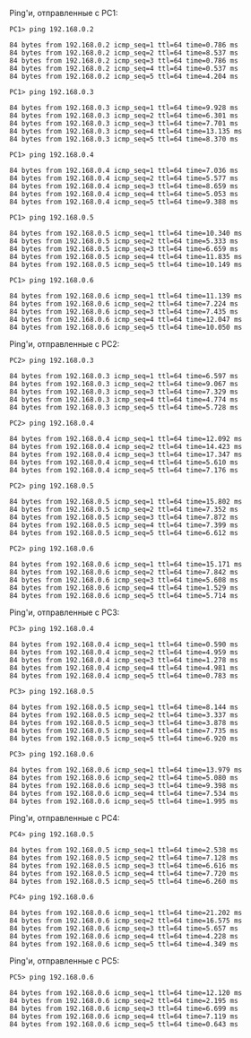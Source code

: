 Ping'и, отправленные с PC1:

    PC1> ping 192.168.0.2     

    84 bytes from 192.168.0.2 icmp_seq=1 ttl=64 time=0.786 ms
    84 bytes from 192.168.0.2 icmp_seq=2 ttl=64 time=8.537 ms
    84 bytes from 192.168.0.2 icmp_seq=3 ttl=64 time=0.786 ms
    84 bytes from 192.168.0.2 icmp_seq=4 ttl=64 time=0.537 ms
    84 bytes from 192.168.0.2 icmp_seq=5 ttl=64 time=4.204 ms

    PC1> ping 192.168.0.3

    84 bytes from 192.168.0.3 icmp_seq=1 ttl=64 time=9.928 ms
    84 bytes from 192.168.0.3 icmp_seq=2 ttl=64 time=6.301 ms
    84 bytes from 192.168.0.3 icmp_seq=3 ttl=64 time=7.701 ms
    84 bytes from 192.168.0.3 icmp_seq=4 ttl=64 time=13.135 ms
    84 bytes from 192.168.0.3 icmp_seq=5 ttl=64 time=8.370 ms

    PC1> ping 192.168.0.4

    84 bytes from 192.168.0.4 icmp_seq=1 ttl=64 time=7.036 ms
    84 bytes from 192.168.0.4 icmp_seq=2 ttl=64 time=5.577 ms
    84 bytes from 192.168.0.4 icmp_seq=3 ttl=64 time=8.659 ms
    84 bytes from 192.168.0.4 icmp_seq=4 ttl=64 time=5.053 ms
    84 bytes from 192.168.0.4 icmp_seq=5 ttl=64 time=9.388 ms

    PC1> ping 192.168.0.5

    84 bytes from 192.168.0.5 icmp_seq=1 ttl=64 time=10.340 ms
    84 bytes from 192.168.0.5 icmp_seq=2 ttl=64 time=5.333 ms
    84 bytes from 192.168.0.5 icmp_seq=3 ttl=64 time=6.659 ms
    84 bytes from 192.168.0.5 icmp_seq=4 ttl=64 time=11.835 ms
    84 bytes from 192.168.0.5 icmp_seq=5 ttl=64 time=10.149 ms

    PC1> ping 192.168.0.6

    84 bytes from 192.168.0.6 icmp_seq=1 ttl=64 time=11.139 ms
    84 bytes from 192.168.0.6 icmp_seq=2 ttl=64 time=7.224 ms
    84 bytes from 192.168.0.6 icmp_seq=3 ttl=64 time=7.435 ms
    84 bytes from 192.168.0.6 icmp_seq=4 ttl=64 time=12.047 ms
    84 bytes from 192.168.0.6 icmp_seq=5 ttl=64 time=10.050 ms


Ping'и, отправленные с PC2:

    PC2> ping 192.168.0.3

    84 bytes from 192.168.0.3 icmp_seq=1 ttl=64 time=6.597 ms
    84 bytes from 192.168.0.3 icmp_seq=2 ttl=64 time=9.067 ms
    84 bytes from 192.168.0.3 icmp_seq=3 ttl=64 time=7.329 ms
    84 bytes from 192.168.0.3 icmp_seq=4 ttl=64 time=4.774 ms
    84 bytes from 192.168.0.3 icmp_seq=5 ttl=64 time=5.728 ms

    PC2> ping 192.168.0.4

    84 bytes from 192.168.0.4 icmp_seq=1 ttl=64 time=12.092 ms
    84 bytes from 192.168.0.4 icmp_seq=2 ttl=64 time=14.423 ms
    84 bytes from 192.168.0.4 icmp_seq=3 ttl=64 time=17.347 ms
    84 bytes from 192.168.0.4 icmp_seq=4 ttl=64 time=5.610 ms
    84 bytes from 192.168.0.4 icmp_seq=5 ttl=64 time=7.176 ms

    PC2> ping 192.168.0.5

    84 bytes from 192.168.0.5 icmp_seq=1 ttl=64 time=15.802 ms
    84 bytes from 192.168.0.5 icmp_seq=2 ttl=64 time=7.352 ms
    84 bytes from 192.168.0.5 icmp_seq=3 ttl=64 time=7.872 ms
    84 bytes from 192.168.0.5 icmp_seq=4 ttl=64 time=7.399 ms
    84 bytes from 192.168.0.5 icmp_seq=5 ttl=64 time=6.612 ms

    PC2> ping 192.168.0.6

    84 bytes from 192.168.0.6 icmp_seq=1 ttl=64 time=15.171 ms
    84 bytes from 192.168.0.6 icmp_seq=2 ttl=64 time=7.842 ms
    84 bytes from 192.168.0.6 icmp_seq=3 ttl=64 time=5.608 ms
    84 bytes from 192.168.0.6 icmp_seq=4 ttl=64 time=1.529 ms
    84 bytes from 192.168.0.6 icmp_seq=5 ttl=64 time=5.714 ms

Ping'и, отправленные с PC3:

    PC3> ping 192.168.0.4

    84 bytes from 192.168.0.4 icmp_seq=1 ttl=64 time=0.590 ms
    84 bytes from 192.168.0.4 icmp_seq=2 ttl=64 time=4.959 ms
    84 bytes from 192.168.0.4 icmp_seq=3 ttl=64 time=1.278 ms
    84 bytes from 192.168.0.4 icmp_seq=4 ttl=64 time=4.981 ms
    84 bytes from 192.168.0.4 icmp_seq=5 ttl=64 time=0.783 ms

    PC3> ping 192.168.0.5

    84 bytes from 192.168.0.5 icmp_seq=1 ttl=64 time=8.144 ms
    84 bytes from 192.168.0.5 icmp_seq=2 ttl=64 time=3.337 ms
    84 bytes from 192.168.0.5 icmp_seq=3 ttl=64 time=3.878 ms
    84 bytes from 192.168.0.5 icmp_seq=4 ttl=64 time=7.735 ms
    84 bytes from 192.168.0.5 icmp_seq=5 ttl=64 time=6.920 ms

    PC3> ping 192.168.0.6

    84 bytes from 192.168.0.6 icmp_seq=1 ttl=64 time=13.979 ms
    84 bytes from 192.168.0.6 icmp_seq=2 ttl=64 time=5.080 ms
    84 bytes from 192.168.0.6 icmp_seq=3 ttl=64 time=9.398 ms
    84 bytes from 192.168.0.6 icmp_seq=4 ttl=64 time=7.534 ms
    84 bytes from 192.168.0.6 icmp_seq=5 ttl=64 time=1.995 ms

Ping'и, отправленные с PC4:

    PC4> ping 192.168.0.5

    84 bytes from 192.168.0.5 icmp_seq=1 ttl=64 time=2.538 ms
    84 bytes from 192.168.0.5 icmp_seq=2 ttl=64 time=7.128 ms
    84 bytes from 192.168.0.5 icmp_seq=3 ttl=64 time=6.616 ms
    84 bytes from 192.168.0.5 icmp_seq=4 ttl=64 time=7.720 ms
    84 bytes from 192.168.0.5 icmp_seq=5 ttl=64 time=6.260 ms

    PC4> ping 192.168.0.6

    84 bytes from 192.168.0.6 icmp_seq=1 ttl=64 time=21.202 ms
    84 bytes from 192.168.0.6 icmp_seq=2 ttl=64 time=16.575 ms
    84 bytes from 192.168.0.6 icmp_seq=3 ttl=64 time=5.657 ms
    84 bytes from 192.168.0.6 icmp_seq=4 ttl=64 time=4.228 ms
    84 bytes from 192.168.0.6 icmp_seq=5 ttl=64 time=4.349 ms

Ping'и, отправленные с PC5:

    PC5> ping 192.168.0.6
    
    84 bytes from 192.168.0.6 icmp_seq=1 ttl=64 time=12.120 ms
    84 bytes from 192.168.0.6 icmp_seq=2 ttl=64 time=2.195 ms
    84 bytes from 192.168.0.6 icmp_seq=3 ttl=64 time=6.699 ms
    84 bytes from 192.168.0.6 icmp_seq=4 ttl=64 time=7.119 ms
    84 bytes from 192.168.0.6 icmp_seq=5 ttl=64 time=0.643 ms
